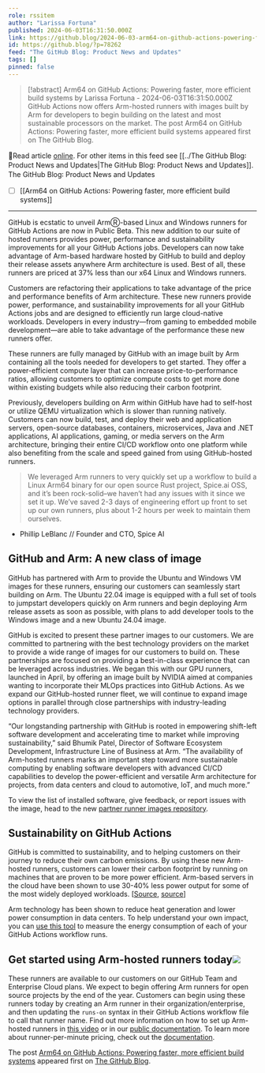 ```yaml
---
role: rssitem
author: "Larissa Fortuna"
published: 2024-06-03T16:31:50.000Z
link: https://github.blog/2024-06-03-arm64-on-github-actions-powering-faster-more-efficient-build-systems/
id: https://github.blog/?p=78262
feed: "The GitHub Blog꞉ Product News and Updates"
tags: []
pinned: false
---
```

> [!abstract] Arm64 on GitHub Actions: Powering faster, more efficient build systems by Larissa Fortuna - 2024-06-03T16:31:50.000Z
> GitHub Actions now offers Arm-hosted runners with images built by Arm for developers to begin building on the latest and most sustainable processors on the market. The post Arm64 on GitHub Actions: Powering faster, more efficient build systems appeared first on The GitHub Blog.

🔗Read article [online](https://github.blog/2024-06-03-arm64-on-github-actions-powering-faster-more-efficient-build-systems/). For other items in this feed see [[../The GitHub Blog꞉ Product News and Updates|The GitHub Blog꞉ Product News and Updates]].
The GitHub Blog꞉ Product News and Updates
- [ ] [[Arm64 on GitHub Actions꞉ Powering faster, more efficient build systems]]
- - -
GitHub is ecstatic to unveil ArmⓇ-based Linux and Windows runners for GitHub Actions are now in Public Beta. This new addition to our suite of hosted runners provides power, performance and sustainability improvements for all your GitHub Actions jobs. Developers can now take advantage of Arm-based hardware hosted by GitHub to build and deploy their release assets anywhere Arm architecture is used. Best of all, these runners are priced at 37% less than our x64 Linux and Windows runners.

Customers are refactoring their applications to take advantage of the price and performance benefits of Arm architecture. These new runners provide power, performance, and sustainability improvements for all your GitHub Actions jobs and are designed to efficiently run large cloud-native workloads. Developers in every industry—from gaming to embedded mobile development—are able to take advantage of the performance these new runners offer.

These runners are fully managed by GitHub with an image built by Arm containing all the tools needed for developers to get started. They offer a power-efficient compute layer that can increase price-to-performance ratios, allowing customers to optimize compute costs to get more done within existing budgets while also reducing their carbon footprint.

Previously, developers building on Arm within GitHub have had to self-host or utilize QEMU virtualization which is slower than running natively. Customers can now build, test, and deploy their web and application servers, open-source databases, containers, microservices, Java and .NET applications, AI applications, gaming, or media servers on the Arm architecture, bringing their entire CI/CD workflow onto one platform while also benefiting from the scale and speed gained from using GitHub-hosted runners.

> We leveraged Arm runners to very quickly set up a workflow to build a Linux Arm64 binary for our open source Rust project, Spice.ai OSS, and it’s been rock-solid–we haven’t had any issues with it since we set it up. We’ve saved 2-3 days of engineering effort up front to set up our own runners, plus about 1-2 hours per week to maintain them ourselves.

- Phillip LeBlanc // Founder and CTO, Spice AI

## GitHub and Arm: A new class of image[](#github-and-arm-a-new-class-of-image)

GitHub has partnered with Arm to provide the Ubuntu and Windows VM images for these runners, ensuring our customers can seamlessly start building on Arm. The Ubuntu 22.04 image is equipped with a full set of tools to jumpstart developers quickly on Arm runners and begin deploying Arm release assets as soon as possible, with plans to add developer tools to the Windows image and a new Ubuntu 24.04 image.

GitHub is excited to present these partner images to our customers. We are committed to partnering with the best technology providers on the market to provide a wide range of images for our customers to build on. These partnerships are focused on providing a best-in-class experience that can be leveraged across industries. We began this with our GPU runners, launched in April, by offering an image built by NVIDIA aimed at companies wanting to incorporate their MLOps practices into GitHub Actions. As we expand our GitHub-hosted runner fleet, we will continue to expand image options in parallel through close partnerships with industry-leading technology providers.

“Our longstanding partnership with GitHub is rooted in empowering shift-left software development and accelerating time to market while improving sustainability,” said Bhumik Patel, Director of Software Ecosystem Development, Infrastructure Line of Business at Arm. “The availability of Arm-hosted runners marks an important step toward more sustainable computing by enabling software developers with advanced CI/CD capabilities to develop the power-efficient and versatile Arm architecture for projects, from data centers and cloud to automotive, IoT, and much more.”

To view the list of installed software, give feedback, or report issues with the image, head to the new [partner runner images repository](https://github.com/actions/partner-runner-images).

## Sustainability on GitHub Actions[](#sustainability-on-github-actions)

GitHub is committed to sustainability, and to helping customers on their journey to reduce their own carbon emissions. By using these new Arm-hosted runners, customers can lower their carbon footprint by running on machines that are proven to be more power efficient. Arm-based servers in the cloud have been shown to use 30-40% less power output for some of the most widely deployed workloads. [[Source](https://www.nttdata.com/global/en/insights/focus/will-java-run-more-sustainably-on-arms-architecture#:~:text=The%20higher%20power%20efficiency%20of,critical%20reporting%20metrics%20for%20corporations), [source](https://www.forbes.com/sites/patrickmoorhead/2023/03/01/ampere-is-driving-sustainability-using-the-right-metricpower-at-the-rack/?sh=41e3613e2ed9)]

Arm technology has been shown to reduce heat generation and lower power consumption in data centers. To help understand your own impact, you can [use this tool](https://github.com/green-coding-solutions/eco-ci-energy-estimation) to measure the energy consumption of each of your GitHub Actions workflow runs.

## Get started using Arm-hosted runners today![](#get-started-using-arm-hosted-runners-today)

These runners are available to our customers on our GitHub Team and Enterprise Cloud plans. We expect to begin offering Arm runners for open source projects by the end of the year. Customers can begin using these runners today by creating an Arm runner in their organization/enterprise, and then updating the `runs-on` syntax in their GitHub Actions workflow file to call that runner name. Find out more information on how to set up Arm-hosted runners in [this video](https://youtu.be/vrr_OgMk458) or in our [public documentation](https://docs.github.com/actions/using-github-hosted-runners/about-larger-runners/about-larger-runners). To learn more about runner-per-minute pricing, check out the [documentation](https://docs.github.com/billing/managing-billing-for-github-actions/about-billing-for-github-actions#per-minute-rates).

The post [Arm64 on GitHub Actions: Powering faster, more efficient build systems](https://github.blog/2024-06-03-arm64-on-github-actions-powering-faster-more-efficient-build-systems/) appeared first on [The GitHub Blog](https://github.blog).